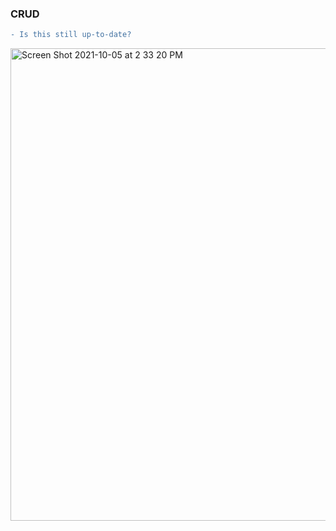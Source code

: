 ### CRUD
```diff
- Is this still up-to-date? 
```
<img width="756" alt="Screen Shot 2021-10-05 at 2 33 20 PM" src="https://user-images.githubusercontent.com/66452376/136098539-fbf9c94f-ab0c-4cc4-91d0-8a590a43136e.png">
